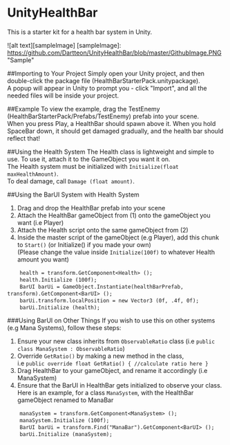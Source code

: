 # UnityHealthBar
This is a starter kit for a health bar system in Unity.


![alt text][sampleImage]
[sampleImage]: https://github.com/Dartteon/UnityHealthBar/blob/master/GithubImage.PNG "Sample"

##Importing to Your Project
Simply open your Unity project, and then double-click the package file (HealthBarStarterPack.unitypackage).  
A popup will appear in Unity to prompt you - click "Import", and all the needed files will be inside your project.

##Example
To view the example, drag the TestEnemy (HealthBarStarterPack/Prefabs/TestEnemy) prefab into your scene.  
When you press Play, a HealthBar should spawn above it. When you hold SpaceBar down, it should get damaged gradually, and the health bar should reflect that!

##Using the Health System
The Health class is lightweight and simple to use. To use it, attach it to the GameObject you want it on.  
The Health system must be initialized with ```Initialize(float maxHealthAmount)```.  
To deal damage, call ```Damage (float amount)```.

##Using the BarUI System with Health System
1) Drag and drop the HealthBar prefab into your scene  
2) Attach the HealthBar gameObject from (1) onto the gameObject you want (i.e Player)  
3) Attach the Health script onto the same gameObject from (2)  
4) Inside the master script of the gameObject (e.g Player), add this chunk to ```Start()``` (or Initialize() if you made your own)  
(Please change the value inside `Initialize(100f)` to whatever Health amount you want)
```
    health = transform.GetComponent<Health> ();  
    health.Initialize (100f);  
    BarUI barUi = GameObject.Instantiate(healthBarPrefab, transform).GetComponent<BarUI> ();  
    barUi.transform.localPosition = new Vector3 (0f, .4f, 0f);  
    barUi.Initialize (health);
```

###Using BarUI on Other Things
If you wish to use this on other systems (e.g Mana Systems), follow these steps:  
1) Ensure your new class inherits from `ObservableRatio` class (i.e `public class ManaSystem : ObservableRatio`)  
2) Override `GetRatio()` by making a new method in the class,  
i.e `public override float GetRatio() { //calculate ratio here }`  
3) Drag HealthBar to your gameObject, and rename it accordingly (i.e ManaSystem)  
4) Ensure that the BarUI in HealthBar gets initialized to observe your class. Here is an example, for a class `ManaSystem`, with the HealthBar gameObject renamed to ManaBar
```
    manaSystem = transform.GetComponent<ManaSystem> ();  
    manaSystem.Initialize (100f);  
    BarUI barUi = transform.Find("ManaBar").GetComponent<BarUI> ();  
    barUi.Initialize (manaSystem);
```
